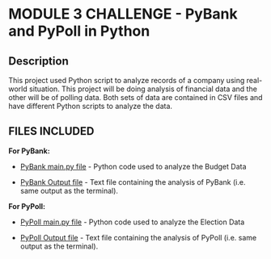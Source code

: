 # MODULE 3 CHALLENGE - PyBank and PyPoll in Python


## Description
This project used Python script to analyze records of a company using real-world situation. This project will be doing analysis of financial data and the other will be of polling data. Both sets of data are contained in CSV files and have different Python scripts to analyze the data.


## FILES INCLUDED
**For PyBank:**
* [PyBank main.py file](PyBank/main.py) - Python code used to analyze the Budget Data

* [PyBank Output file](PyBank/analysis/PyBank_Output.txt) - Text file containing the analysis of PyBank (i.e. same output as the terminal).


**For PyPoll:**
* [PyPoll main.py file](/PyPoll/main.py) -  Python code used to analyze the Election Data

* [PyPoll Output file](/PyPoll/analysis/PyPoll_Output.txt) - Text file containing the analysis of PyPoll (i.e. same output as the terminal).
